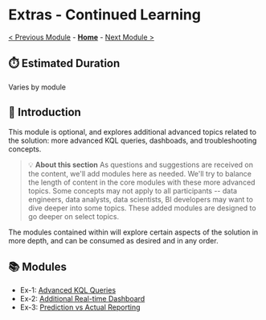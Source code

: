 # Extras - Continued Learning

[< Previous Module](../modules/module04.md) - **[Home](../README.md)** - [Next Module >](./moduleex01.md)

## :stopwatch: Estimated Duration

Varies by module

## :loudspeaker: Introduction

This module is optional, and explores additional advanced topics related to the solution: more advanced KQL queries, dashboads, and troubleshooting concepts.

> :bulb: **About this section**
> As questions and suggestions are received on the content, we'll add modules here as needed. We'll try to balance the length of content in the core modules with these more advanced topics. Some concepts may not apply to all participants -- data engineers, data analysts, data scientists, BI developers may want to dive deeper into some topics. These added modules are designed to go deeper on select topics.

The modules contained within will explore certain aspects of the solution in more depth, and can be consumed as desired and in any order.

## :books: Modules

* Ex-1: [Advanced KQL Queries](../modules/moduleex01.md)
* Ex-2: [Additional Real-time Dashboard](../modules/moduleex02.md)
* Ex-3: [Prediction vs Actual Reporting](../modules/moduleex03.md)



